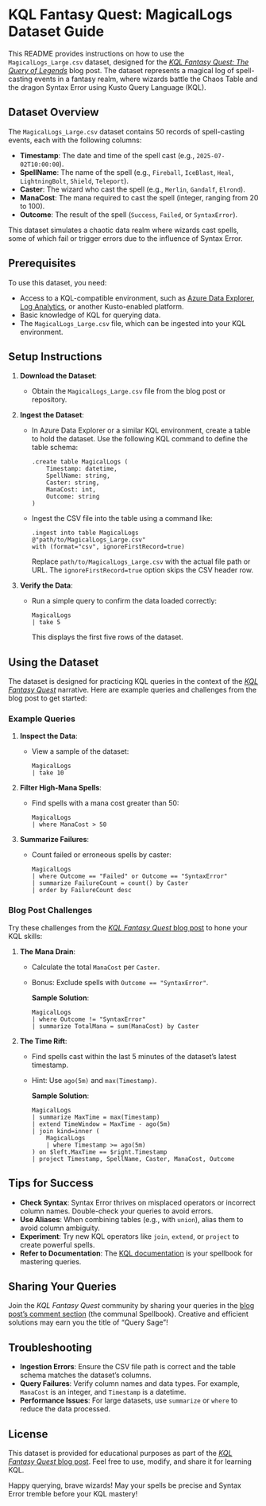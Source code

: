 # KQL Fantasy Quest: MagicalLogs Dataset Guide

This README provides instructions on how to use the `MagicalLogs_Large.csv` dataset, designed for the [*KQL Fantasy Quest: The Query of Legends*](https://rodtrent.substack.com/p/kql-fantasy-quest-the-query-of-legends) blog post. The dataset represents a magical log of spell-casting events in a fantasy realm, where wizards battle the Chaos Table and the dragon Syntax Error using Kusto Query Language (KQL).

## Dataset Overview

The `MagicalLogs_Large.csv` dataset contains 50 records of spell-casting events, each with the following columns:

- **Timestamp**: The date and time of the spell cast (e.g., `2025-07-02T10:00:00`).
- **SpellName**: The name of the spell (e.g., `Fireball`, `IceBlast`, `Heal`, `LightningBolt`, `Shield`, `Teleport`).
- **Caster**: The wizard who cast the spell (e.g., `Merlin`, `Gandalf`, `Elrond`).
- **ManaCost**: The mana required to cast the spell (integer, ranging from 20 to 100).
- **Outcome**: The result of the spell (`Success`, `Failed`, or `SyntaxError`).

This dataset simulates a chaotic data realm where wizards cast spells, some of which fail or trigger errors due to the influence of Syntax Error.

## Prerequisites

To use this dataset, you need:
- Access to a KQL-compatible environment, such as [Azure Data Explorer](https://dataexplorer.azure.com/), [Log Analytics](https://portal.azure.com/), or another Kusto-enabled platform.
- Basic knowledge of KQL for querying data.
- The `MagicalLogs_Large.csv` file, which can be ingested into your KQL environment.

## Setup Instructions

1. **Download the Dataset**:
   - Obtain the `MagicalLogs_Large.csv` file from the blog post or repository.

2. **Ingest the Dataset**:
   - In Azure Data Explorer or a similar KQL environment, create a table to hold the dataset. Use the following KQL command to define the table schema:

     ```kql
     .create table MagicalLogs (
         Timestamp: datetime,
         SpellName: string,
         Caster: string,
         ManaCost: int,
         Outcome: string
     )
     ```

   - Ingest the CSV file into the table using a command like:

     ```kql
     .ingest into table MagicalLogs
     @"path/to/MagicalLogs_Large.csv"
     with (format="csv", ignoreFirstRecord=true)
     ```

     Replace `path/to/MagicalLogs_Large.csv` with the actual file path or URL. The `ignoreFirstRecord=true` option skips the CSV header row.

3. **Verify the Data**:
   - Run a simple query to confirm the data loaded correctly:

     ```kql
     MagicalLogs
     | take 5
     ```

     This displays the first five rows of the dataset.

## Using the Dataset

The dataset is designed for practicing KQL queries in the context of the [*KQL Fantasy Quest*](https://rodtrent.substack.com/p/kql-fantasy-quest-the-query-of-legends) narrative. Here are example queries and challenges from the blog post to get started:

### Example Queries

1. **Inspect the Data**:
   - View a sample of the dataset:

     ```kql
     MagicalLogs
     | take 10
     ```

2. **Filter High-Mana Spells**:
   - Find spells with a mana cost greater than 50:

     ```kql
     MagicalLogs
     | where ManaCost > 50
     ```

3. **Summarize Failures**:
   - Count failed or erroneous spells by caster:

     ```kql
     MagicalLogs
     | where Outcome == "Failed" or Outcome == "SyntaxError"
     | summarize FailureCount = count() by Caster
     | order by FailureCount desc
     ```

### Blog Post Challenges

Try these challenges from the [*KQL Fantasy Quest* blog post](https://rodtrent.substack.com/p/kql-fantasy-quest-the-query-of-legends) to hone your KQL skills:

1. **The Mana Drain**:
   - Calculate the total `ManaCost` per `Caster`.
   - Bonus: Exclude spells with `Outcome == "SyntaxError"`.

     **Sample Solution**:

     ```kql
     MagicalLogs
     | where Outcome != "SyntaxError"
     | summarize TotalMana = sum(ManaCost) by Caster
     ```

2. **The Time Rift**:
   - Find spells cast within the last 5 minutes of the dataset’s latest timestamp.
   - Hint: Use `ago(5m)` and `max(Timestamp)`.

     **Sample Solution**:

     ```kql
     MagicalLogs
     | summarize MaxTime = max(Timestamp)
     | extend TimeWindow = MaxTime - ago(5m)
     | join kind=inner (
         MagicalLogs
         | where Timestamp >= ago(5m)
     ) on $left.MaxTime == $right.Timestamp
     | project Timestamp, SpellName, Caster, ManaCost, Outcome
     ```

## Tips for Success

- **Check Syntax**: Syntax Error thrives on misplaced operators or incorrect column names. Double-check your queries to avoid errors.
- **Use Aliases**: When combining tables (e.g., with `union`), alias them to avoid column ambiguity.
- **Experiment**: Try new KQL operators like `join`, `extend`, or `project` to create powerful spells.
- **Refer to Documentation**: The [KQL documentation](https://docs.microsoft.com/en-us/azure/data-explorer/kusto/query/) is your spellbook for mastering queries.

## Sharing Your Queries

Join the *KQL Fantasy Quest* community by sharing your queries in the [blog post’s comment section](https://rodtrent.substack.com/p/kql-fantasy-quest-the-query-of-legends) (the communal Spellbook). Creative and efficient solutions may earn you the title of “Query Sage”!

## Troubleshooting

- **Ingestion Errors**: Ensure the CSV file path is correct and the table schema matches the dataset’s columns.
- **Query Failures**: Verify column names and data types. For example, `ManaCost` is an integer, and `Timestamp` is a datetime.
- **Performance Issues**: For large datasets, use `summarize` or `where` to reduce the data processed.

## License

This dataset is provided for educational purposes as part of the [*KQL Fantasy Quest* blog post](https://rodtrent.substack.com/p/kql-fantasy-quest-the-query-of-legends). Feel free to use, modify, and share it for learning KQL.

Happy querying, brave wizards! May your spells be precise and Syntax Error tremble before your KQL mastery!
